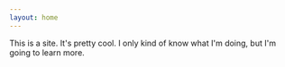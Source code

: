 ```yaml
---
layout: home
---
```


This is a site. It's pretty cool. I only kind of know what I'm doing, but I'm going to learn more.
